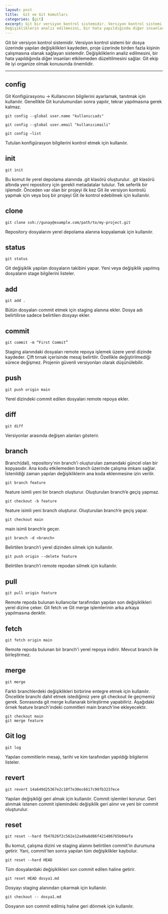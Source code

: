 ```yaml
---
layout: post
title:  Git ve Git komutları
categories: [git]
excerpt: Git bir versiyon kontrol sistemidir. Versiyon kontrol sistemi bir dosya üzerinde yapılan değişiklikleri kaydeden, proje üzerinde birden fazla kişinin çalışmasına olanak sağlayan sistemdir.
Değişikliklerin analiz edilmesini, bir hata yapıldığında diğer insanları etkilemeden düzeltilmesini sağlar.
---
```


Git bir versiyon kontrol sistemidir. Versiyon kontrol sistemi bir dosya üzerinde yapılan değişiklikleri kaydeden, proje üzerinde birden fazla kişinin çalışmasına olanak sağlayan sistemdir.
Değişikliklerin analiz edilmesini, bir hata yapıldığında diğer insanları etkilemeden düzeltilmesini sağlar.
Git ekip ile iyi organize olmak konusunda önemlidir. 

---
## config

Git Konfigürasyonu -> Kullanıcının bilgilerini ayarlamak, tanıtmak için kullanılır. Genellikle Git kurulumundan sonra yapılır, tekrar yapılmasına gerek kalmaz.

```shell
git config --global user.name "kullanıcıadı"
```
```shell
git config --global user.email "kullanıcımaili"
```

```shell
git config —list
```
Tutulan konfigürasyon bilgilerini kontrol etmek için kullanılır.

## init
```shell
git init
```
Bu komut ile yerel depolama alanında .git klasörü oluşturulur. .git klasörü altında yeni repository için gerekli metadatalar tutulur. Tek seferlik bir işlemdir. Önceden var olan bir projeyi ilk kez Git ile versiyon kontrolü yapmak için veya boş bir projeyi Git ile kontrol edebilmek için kullanılır.

## clone
```shell
git clone ssh://gunay@example.com/path/to/my-project.git
```
Repository dosyalarını yerel depolama alanına kopyalamak için kullanılır.

## status
```shell
git status
```
Git değişiklik yapılan dosyaların takibini yapar. Yeni veya değişiklik yapılmış dosyaların stage bilgilerini listeler. 

## add
```shell
git add .
```
Bütün dosyaları commit etmek için staging alanına ekler. Dosya adı belirtilirse sadece belirtilen dosyayı ekler.

## commit
```shell
git commit -m “First Commit”
```
Staging alanındaki dosyaları remote repoya işlemek üzere yerel dizinde kaydeder. Çift tırnak içerisinde mesaj belirtilir. Özellikle değiştirilmediği sürece değişmez. Projenin güvenli versiyonları olarak düşünülebilir.

## push
```shell
git push origin main
```
Yerel dizindeki commit edilen dosyaları remote repoya ekler.

## diff
```shell
git diff
```
Versiyonlar arasında değişen alanları gösterir.

## branch
Branch(dal), repository'nin branch'i oluşturulan zamandaki güncel olan bir kopyasıdır. Ana kodu etkilemeden branch üzerinde çalışma imkanı sağlar. İstenildiği zaman yapılan değişikliklerin ana koda eklenmesine izin verilir.

```shell
git branch feature
```
feature isimli yeni bir branch oluşturur. Oluşturulan branch’e geçiş yapmaz.

```shell
git checkout -b feature
```
feature isimli yeni branch oluşturur. Oluşturulan branch’e geçiş yapar.

```shell
git checkout main
```
main isimli branch’e geçer.

```shell
git branch -d <branch>
```
Belirtilen branch’i yerel dizinden silmek için kullanılır.

```shell
git push origin --delete feature
```
Belirtilen branch’i remote repodan silmek için kullanılır.

## pull
```shell
git pull origin feature
```
Remote repoda bulunan kullanıcılar tarafından yapılan son değişiklikleri yerel dizine çeker. Git fetch ve Git merge işlemlerinin arka arkaya yapılmasına denktir.

## fetch
```shell
git fetch origin main
```
Remote repoda bulunan bir branch'i yerel repoya indirir. Mevcut branch ile birleştirmez.

## merge
```shell
git merge
```
Farklı branchlerdeki değişiklikleri birbirine entegre etmek için kullanılır.
Öncelikle branchi dahil etmek istediğimiz yere git checkout ile geçmemiz gerek. Sonrasında git merge kullanarak birleştirme yapabiliriz. Aşağıdaki örnek feature branch'indeki commitleri main branch'ine ekleyecektir.

```shell
git checkout main
git merge feature
```

## Git log
```shell
git log
```
Yapılan commitlerin mesajı, tarihi ve kim tarafından yapıldığı bilgilerini listeler.

## revert
```shell
git revert 14a649d25367e2c10f7e30ec6617c98fb3237ece
```
Yapılan değişikliği geri almak için kullanılır. Commit işlemleri korunur. Geri alınmak istenen commit işlemindeki değişiklik geri alınır ve yeni bir commit oluşturulur.

## reset
```shell
git reset --hard fb47626f2c562e12a49a8d86f421406765b04afa
```
Bu komut, çalışma dizini ve staging alanını belirtilen commit'in durumuna getirir. Yani, commit'ten sonra yapılan tüm değişiklikler kaybolur.

```shell
git reset --hard HEAD
```
Tüm dosyalardaki değişiklikleri son commit edilen haline getirir.

```shell
git reset HEAD dosya1.md
```
Dosyayı staging alanından çıkarmak için kullanılır.

```shell
git checkout -- dosya1.md
```
Dosyanın son commit edilmiş haline geri dönmek için kullanılır.
